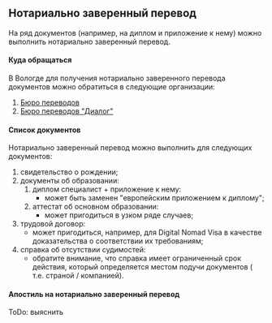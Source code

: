 ## Нотариально заверенный перевод

На ряд документов (например, на диплом и приложение к нему) можно выполнить нотариально заверенный перевод.

#### Куда обращаться

В Вологде для получения нотариально заверенного перевода документов можно обратиться в следующие организации:

1. [Бюро переводов](https://bpivlika.ru/)
2. [Бюро переводов "Диалог"](https://perevod099.business.site/)

#### Список документов

Нотариально заверенный перевод можно выполнить для следующих документов:

1. свидетельство о рождении;
2. документы об образовании:
    1. диплом специалист + приложение к нему:
        * может быть заменен "европейским приложением к диплому";
    2. аттестат об основном образовании:
        * может пригодиться в узком ряде случаев;
3. трудовой договор:
    * может пригодиться, например, для Digital Nomad Visa в качестве доказательства о соответствии их требованиям;
4. справка об отсутствии судимостей:
    * обратите внимание, что справка имеет ограниченный срок действия, который определяется местом подучи документов (
      т.е. страной / компанией).

#### Апостиль на нотариально заверенный перевод

ToDo: выяснить